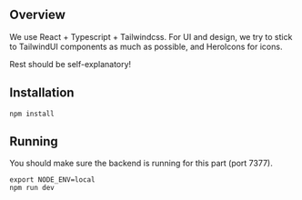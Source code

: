## Overview
We use React + Typescript + Tailwindcss. For UI and design, we try to stick to TailwindUI components as much as possible, and HeroIcons for icons.

Rest should be self-explanatory!


## Installation
`npm install`


## Running
You should make sure the backend is running for this part (port 7377).

```
export NODE_ENV=local
npm run dev
```

